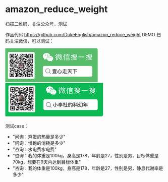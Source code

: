 # amazon_reduce_weight

扫描二维码，关注公众号，测试

作品代码
https://github.com/DukeEnglish/amazon_reduce_weight
DEMO
扫码关注微信，可以测试：

![img](https://github.com/DukeEnglish/amazon_reduce_weight/blob/main/img/%E4%B8%80%E5%BF%83%E8%B5%B0%E5%A4%A9%E4%B8%8B.png)
![img](https://github.com/DukeEnglish/amazon_reduce_weight/blob/main/img/小李杜.png)

测试case：
- "问询：鸡蛋的热量是多少"
- "问询：慢跑的消耗是多少"
- "咨询：水电费水电费"
- "咨询：我的体重是100kg，身高是178，年龄是27，性别是男，目标体重是70kg，想要在9天内达到目标体重"
- "咨询：我的体重是100kg，身高是178，年龄是27，性别是男，静息代谢率是多少"

